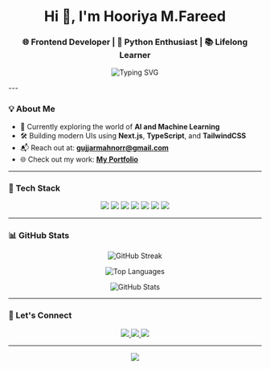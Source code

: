 <h1 align="center">Hi 👋, I'm Hooriya M.Fareed</h1>
<h3 align="center">🌐 Frontend Developer | 🐍 Python Enthusiast | 📚 Lifelong Learner</h3>

<p align="center">
 <img src="https://readme-typing-svg.herokuapp.com?font=Fira+Code&size=22&duration=3000&pause=1000&center=true&vCenter=true&width=435&lines=Passionate+Frontend+Developer;Loves+to+build+UI+experiences" alt="Typing SVG" />
</p>
---

### 💡 About Me

- 🤖 Currently exploring the world of **AI and Machine Learning**  
- 🛠️ Building modern UIs using **Next.js**, **TypeScript**, and **TailwindCSS**  
- 📬 Reach out at: **gujjarmahnorr@gmail.com**  
- 🌐 Check out my work: [**My Portfolio**](https://portfolio-by-hooriya-muhammad-fareed.netlify.app/)

---

### 🔧 Tech Stack

<p align="center">
  <img src="https://img.shields.io/badge/HTML5-E34F26?style=for-the-badge&logo=html5&logoColor=white"/>
  <img src="https://img.shields.io/badge/CSS3-1572B6?style=for-the-badge&logo=css3&logoColor=white"/>
  <img src="https://img.shields.io/badge/JavaScript-F7DF1E?style=for-the-badge&logo=javascript&logoColor=black"/>
  <img src="https://img.shields.io/badge/TypeScript-3178C6?style=for-the-badge&logo=typescript&logoColor=white"/>
  <img src="https://img.shields.io/badge/Next.js-000000?style=for-the-badge&logo=next.js&logoColor=white"/>
  <img src="https://img.shields.io/badge/TailwindCSS-38B2AC?style=for-the-badge&logo=tailwind-css&logoColor=white"/>
  <img src="https://img.shields.io/badge/Git-F05032?style=for-the-badge&logo=git&logoColor=white"/>
</p>

---

### 📊 GitHub Stats

<p align="center">
  <img src="https://github-readme-streak-stats.herokuapp.com/?user=hooriyaa&theme=tokyonight&hide_border=false&stroke=ffffff" alt="GitHub Streak"/>
</p>

<p align="center">
  <img src="https://github-readme-stats.vercel.app/api/top-langs/?username=hooriyaa&layout=compact&theme=tokyonight&hide_border=false" alt="Top Languages"/>
</p>

<p align="center">
  <img src="https://github-readme-stats.vercel.app/api?username=hooriyaa&show_icons=true&theme=tokyonight&hide_border=false&rank_icon=github" alt="GitHub Stats"/>
</p>

---

### 🔗 Let's Connect

<p align="center">
  <a href="https://www.linkedin.com/in/hooriya-muhammad-fareed-57a320302/">
    <img src="https://img.shields.io/badge/LinkedIn-blue?style=for-the-badge&logo=linkedin&logoColor=white" />
  </a>
  <a href="https://www.instagram.com/_hooriya_M.fareed_/">
    <img src="https://img.shields.io/badge/Instagram-E4405F?style=for-the-badge&logo=instagram&logoColor=white" />
  </a>
  <a href="https://portfolio-by-hooriya-muhammad-fareed.netlify.app/">
    <img src="https://img.shields.io/badge/Portfolio-000?style=for-the-badge&logo=vercel&logoColor=white" />
  </a>
</p>

---

<p align="center">
  <img src="https://capsule-render.vercel.app/api?type=waving&color=38BDF8&height=120&section=footer"/>
</p>


